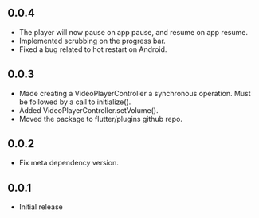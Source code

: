 ## 0.0.4

* The player will now pause on app pause, and resume on app resume.
* Implemented scrubbing on the progress bar.
* Fixed a bug related to hot restart on Android.

## 0.0.3

* Made creating a VideoPlayerController a synchronous operation. Must be followed by a call to initialize().
* Added VideoPlayerController.setVolume().
* Moved the package to flutter/plugins github repo.

## 0.0.2

* Fix meta dependency version.

## 0.0.1

* Initial release
